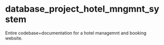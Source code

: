 # database_project_hotel_mngmnt_system
Entire codebase+documentation for a hotel managemnt and booking website.
